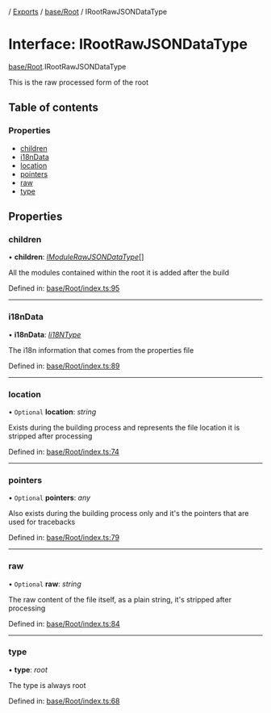 [](../README.md) / [Exports](../modules.md) / [base/Root](../modules/base_root.md) / IRootRawJSONDataType

# Interface: IRootRawJSONDataType

[base/Root](../modules/base_root.md).IRootRawJSONDataType

This is the raw processed form of the root

## Table of contents

### Properties

- [children](base_root.irootrawjsondatatype.md#children)
- [i18nData](base_root.irootrawjsondatatype.md#i18ndata)
- [location](base_root.irootrawjsondatatype.md#location)
- [pointers](base_root.irootrawjsondatatype.md#pointers)
- [raw](base_root.irootrawjsondatatype.md#raw)
- [type](base_root.irootrawjsondatatype.md#type)

## Properties

### children

• **children**: [*IModuleRawJSONDataType*](base_root_module.imodulerawjsondatatype.md)[]

All the modules contained within the root it is added after
the build

Defined in: [base/Root/index.ts:95](https://github.com/onzag/itemize/blob/28218320/base/Root/index.ts#L95)

___

### i18nData

• **i18nData**: [*Ii18NType*](base_root.ii18ntype.md)

The i18n information that comes from the properties file

Defined in: [base/Root/index.ts:89](https://github.com/onzag/itemize/blob/28218320/base/Root/index.ts#L89)

___

### location

• `Optional` **location**: *string*

Exists during the building process and represents the file location
it is stripped after processing

Defined in: [base/Root/index.ts:74](https://github.com/onzag/itemize/blob/28218320/base/Root/index.ts#L74)

___

### pointers

• `Optional` **pointers**: *any*

Also exists during the building process only and it's the pointers
that are used for tracebacks

Defined in: [base/Root/index.ts:79](https://github.com/onzag/itemize/blob/28218320/base/Root/index.ts#L79)

___

### raw

• `Optional` **raw**: *string*

The raw content of the file itself, as a plain string, it's stripped
after processing

Defined in: [base/Root/index.ts:84](https://github.com/onzag/itemize/blob/28218320/base/Root/index.ts#L84)

___

### type

• **type**: *root*

The type is always root

Defined in: [base/Root/index.ts:68](https://github.com/onzag/itemize/blob/28218320/base/Root/index.ts#L68)
